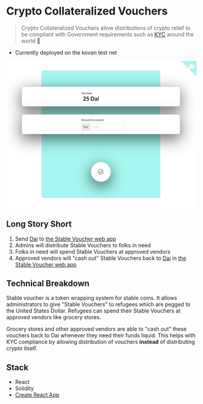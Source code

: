 # Crypto Collateralized Vouchers

> Crypto Collateralized Vouchers allow distributions of crypto relief to be compliant with Government requirements such as [KYC](https://en.wikipedia.org/wiki/Know_your_customer) around the world  💸

* Currently deployed on the kovan test net

![](./docs/screenshot1.png)

## Long Story Short

1. Send [Dai](https://makerdao.com/en/dai) to [the Stable Voucher web app](http://stable-voucher.now.sh/)
2. Admins will distribute Stable Vouchers to folks in need
3. Folks in need will spend Stable Vouchers at approved vendors
4. Approved vendors will "cash out" Stable Vouchers back to [Dai](https://makerdao.com/en/dai) in [the Stable Voucher web app](https://stable-voucher.now.sh/recipient)

## Technical Breakdown

Stable voucher is a token wrapping system for stable coins. It allows administrators to give "Stable Vouchers" to refugees which are pegged to the United States Dollar. Refugees can spend their Stable Vouchers at approved vendors like grocery stores.

Grocery stores and other approved vendors are able to "cash out" these vouchers back to Dai whenever they need their funds liquid. This helps with KYC compliance by allowing distribution of vouchers **instead** of distributing crypto itself.

## Stack

* React
* Solidity
* [Create React App](https://github.com/facebook/create-react-app)
